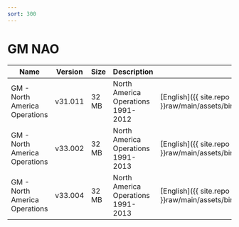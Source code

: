 ```yaml
---
sort: 300
---
```


# GM NAO

| Name                          | Version | Size  | Description                        | Languages                                                                           |
| ----------------------------- | ------- | ----- | ---------------------------------- | ----------------------------------------------------------------------------------- |
| GM - North America Operations | v31.011 | 32 MB | North America Operations 1991-2012 | [English]({{ site.repo }}raw/main/assets/binfiles/tech2_card_gm_nao_v31.011_en.zip) |
| GM - North America Operations | v33.002 | 32 MB | North America Operations 1991-2013 | [English]({{ site.repo }}raw/main/assets/binfiles/tech2_card_gm_nao_v33.002_en.zip) |
| GM - North America Operations | v33.004 | 32 MB | North America Operations 1991-2013 | [English]({{ site.repo }}raw/main/assets/binfiles/tech2_card_gm_nao_v33.004_en.zip) |

